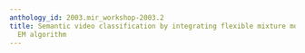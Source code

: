 ```yaml
---
anthology_id: 2003.mir_workshop-2003.2
title: Semantic video classification by integrating flexible mixture model with adaptive
  EM algorithm
---
```

